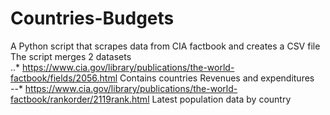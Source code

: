 # Countries-Budgets
A Python script that scrapes data from CIA factbook and creates a CSV file 
The script merges 2 datasets  
..* https://www.cia.gov/library/publications/the-world-factbook/fields/2056.html Contains countries Revenues and expenditures  
--* https://www.cia.gov/library/publications/the-world-factbook/rankorder/2119rank.html Latest population data by country  
